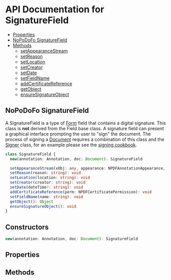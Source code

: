 # API Documentation for SignatureField

* [Properties](#properties)
* [NoPoDoFo SignatureField](#nopodofo-signaturefield)
* [Methods](#methods)
  * [setAppearanceStream](#setappearancestream)
  * [setReason](#setreason)
  * [setLocation](#setlocation)
  * [setCreator](#setcreator)
  * [setDate](#setdate)
  * [setFieldName](#setfieldname)
  * [addCertificateReference](#setcertificatereference)
  * [getObject](#getobject)
  * [ensureSignatureObject](#ensuresignatureobject)

## NoPoDoFo SignatureField
A SignatureField is a type of [Form](./form.md) field that contains a digital signature. This class is **not** derived
from the Field base class. A signature field can present a graphical interface prompting the user to "sign" the document.
The process of signing a [Document](./document.md) requires a combination of this class and the [Signer](./signer.md) class,
for an example please see the [signing cookbook](./cookbook/signing.md).
```typescript
class SignatureField {
  new(annotation: Annotation, doc: Document): SignatureField

  setAppearanceStream(xObj: any, appearance: NPDFAnnotationAppearance, name: string): void
  setReason(reason: string): void
  setLocation(location: string): void
  setCreator(creator: string): void
  setDate(dateTime?: string): void
  addCertificateReference(perm: NPDFCertificatePermission): void
  setFieldName(name: string): void
  getObject(): Object
  ensureSignatureObject(): void
}
```

## Constructors

```typescript
new(annotation: Annotation, doc: Document): SignatureField
```

## Properties

## Methods